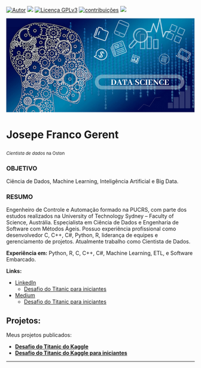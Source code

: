 [![Autor](https://img.shields.io/badge/Autor-josepefg-red.svg)](https://www.linkedin.com/in/josepegerent) [![](https://img.shields.io/badge/Python-3.7+-blue.svg)](https://www.python.org/downloads/release/python-365/) [![Licença GPLv3](https://img.shields.io/badge/Licença-GPLv3-blue.svg)](http://perso.crans.org/besson/LICENSE.html) [![contribuições](https://img.shields.io/badge/Contibui%C3%A7%C3%B5es-aceitas-brightgreen.svg?style=flat)](https://github.com/josepefg/portfolio/issues) [<img src="https://img.shields.io/badge/Language-English-red">](README_EN.md)

<!-- [![](https://img.shields.io/badge/Language-English-red)](english/README_EN.md) -->
<p align="center">
  <img src="cover.png" >
</p>

# Josepe Franco Gerent
<sub>*Cientista de dados* na Oston</sub>

### OBJETIVO 
Ciência de Dados, Machine Learning, Inteligência Artificial e Big Data.

### RESUMO 
Engenheiro de Controle e Automação formado na PUCRS, com parte dos estudos realizados na University of Technology Sydney – Faculty of Science, Austrália. Especialista em Ciência de Dados e Engenharia de Software com Métodos Ágeis. Possuo experiência profissional como desenvolvedor C, C++, C#, Python, R, liderança de equipes e gerenciamento de projetos. Atualmente trabalho como Cientista de Dados.

**Experiência em:** Python, R, C, C++, C#, Machine Learning, ETL, e Software Embarcado.

**Links:**
* [LinkedIn](https://www.linkedin.com/in/josepegerent/)  
  * [Desafio do Titanic para iniciantes](https://www.linkedin.com/pulse/desafio-do-titanic-para-iniciantes-josepe-franco-gerent)  
* [Medium](https://medium.com/@josepe.gerent)  
  * [Desafio do Titanic para iniciantes](https://medium.com/@josepe.gerent/desafio-do-titanic-para-iniciantes-91c0eb478ec?sk=b4d6a774b1a1582aeef1a4a3e3aeb8fd)
 <!-- * [Blog]() --> 
 <!-- * [Outro]() -->


## Projetos:
Meus projetos publicados:

* **[Desafio do Titanic do Kaggle](https://github.com/josepefg/kaggle/blob/master/Titanic.ipynb)**  
* **[Desafio do Titanic do Kaggle para iniciantes](https://github.com/josepefg/kaggle/blob/master/Titanic_Iniciantes.ipynb)**  


---




